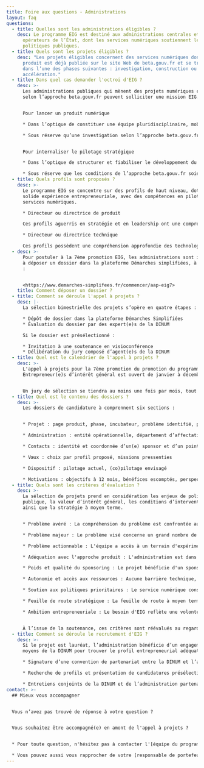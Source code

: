 ```yaml
---
title: Foire aux questions - Administrations
layout: faq
questions:
  - title: Quelles sont les administrations éligibles ?
    desc: Le programme EIG est destiné aux administrations centrales et aux
      opérateurs de l’État, dont les services numériques soutiennent les
      politiques publiques.
  - title: Quels sont les projets éligibles ?
    desc: "Les projets éligibles concernent des services numériques dont la fiche
      produit est déjà publiée sur le site Web de beta.gouv.fr et se trouvent
      dans l’une des phases suivantes : investigation, construction ou
      accélération."
  - title: Dans quel cas demander l'octroi d'EIG ?
    desc: >-
      Les administrations publiques qui mènent des projets numériques conçus
      selon l’approche beta.gouv.fr peuvent solliciter une mission EIG.


      Pour lancer un produit numérique

      * Dans l’optique de constituer une équipe pluridisciplinaire, mobiliser l’écosystème, prouver la valeur du service et enclencher son adoption.

      * Sous réserve qu’une investigation selon l’approche beta.gouv.fr permette de qualifier le problème, de valider le besoin et d’esquisser une stratégie.


      Pour internaliser le pilotage stratégique

      * Dans l’optique de structurer et fiabiliser le développement du produit, mais aussi faire grandir l’équipe, la technologie et l’organisation.

      * Sous réserve que les conditions de l’approche beta.gouv.fr soient réunies (pilotage par l’impact, transparence des résultats, ouverture des codes sources, etc.).
  - title: Quels profils sont proposés ?
    desc: >-
      Le programme EIG se concentre sur des profils de haut niveau, dotés d’une
      solide expérience entrepreneuriale, avec des compétences en pilotage de
      services numériques.

      * Directeur ou directrice de produit

      Ces profils aguerris en stratégie et en leadership ont une compréhension holistique du lancement de services numériques (financement, marketing, ressources humaines, etc.). Leur expérience entrepreneuriale a développé leur capacité à naviguer en évolution rapide et de pivoter selon les besoins.

      * Directeur ou directrice technique

      Ces profils possèdent une compréhension approfondie des technologies et de leurs enjeux (souveraineté, sécurité, accessibilité, etc.). Leur expérience de direction d’équipes techniques orientées produit leur permet de résoudre des problèmes complexes et de suivre des indicateurs de performance.
  - desc: >-
      Pour postuler à la 7ème promotion EIG, les administrations sont invité(e)s
      à déposer un dossier dans la plateforme Démarches simplifiées, à l’adresse
      :


      <https://www.demarches-simplifees.fr/commencer/aap-eig7>
    title: Comment déposer un dossier ?
  - title: Comment se déroule l'appel à projets ?
    desc: |-
      La sélection bimestrielle des projets s’opère en quatre étapes :

      * Dépôt de dossier dans la plateforme Démarches Simplifiées
      * Évaluation du dossier par des expert(e)s de la DINUM

      Si le dossier est présélectionné :

      * Invitation à une soutenance en visioconférence
      * Délibération du jury composé d’agent(e)s de la DINUM
  - title: Quel est le calendrier de l'appel à projets ?
    desc: >-
      L'appel à projets pour la 7ème promotion du promotion du programme
      Entrepreneur(e)s d’intérêt général est ouvert de janvier à décembre 2024. 


      Un jury de sélection se tiendra au moins une fois par mois, tout au long de l’année, pour évaluer les dossiers déposés dans Démarches Simplifiées
  - title: Quel est le contenu des dossiers ?
    desc: >-
      Les dossiers de candidature à comprennent six sections :


      * Projet : page produit, phase, incubateur, problème identifié, politique publique concernée

      * Administration : entité opérationnelle, département d’affectation, lieu de travail

      * Contacts : identité et coordonnée d’un(e) sponsor et d’un point de contact

      * Vœux : choix par profil proposé, missions pressenties

      * Dispositif : pilotage actuel, (co)pilotage envisagé

      * Motivations : objectifs à 12 mois, bénéfices escomptés, perspectives
  - title: Quels sont les critères d'évaluation ?
    desc: >-
      La sélection de projets prend en considération les enjeux de politique
      publique, la valeur d’intérêt général, les conditions d’intervention,
      ainsi que la stratégie à moyen terme.


      * Problème avéré : La compréhension du problème est confrontée au terrain et confirmée par des informations significatives, voire corroborée par des études qualitatives et/ou quantitatives.

      * Problème majeur : Le problème visé concerne un grand nombre de personnes, est récurrent et/ou a des conséquences significatives pour les personnes concernées.

      * Problème actionnable : L'équipe a accès à un terrain d'expérimentation et possède une stratégie viable pour mobiliser des usagers. L'objectif d'impact est clair, circonscrit et mesurable.

      * Adéquation avec l'approche produit : L'administration est dans une posture d'exploration, de recherche d'apprentissages et d'amélioration progressive en fonction de résultats mesurés.

      * Poids et qualité du sponsoring : Le projet bénéficie d'un sponsoring élevé, consistant, facilitant, avec une excellente compréhension du pilotage collaboratif.

      * Autonomie et accès aux ressources : Aucune barrière technique, hiérarchique ou juridique n'est à lever pour impliquer les expert(e)s métiers et les usagers dans la création de valeur.

      * Soutien aux politiques prioritaires : Le service numérique constitue le levier majeur de déploiement d'une politique prioritaire du gouvernement. Sa réussite est essentielle au regard des enjeux.

      * Feuille de route stratégique : La feuille de route à moyen terme est élaborée avec des orientations réfléchies et des priorités solidement soutenues. Elle dessine une trajectoire apte à faire croître la valeur.

      * Ambition entrepreneuriale : Le besoin d'EIG reflète une volonté de passer un cap significatif. La mission pressentie est susceptible de séduire des entrepreneur(e)s aguerri(e)s.


      À l’issue de la soutenance, ces critères sont réévalués au regard des échanges entre l’administration candidate et le jury composé d’agent(e)s de la DINUM.
  - title: Comment se déroule le recrutement d'EIG ?
    desc: >-
      Si le projet est lauréat, l’administration bénéficie d’un engagement de
      moyens de la DINUM pour trouver le profil entrepreneurial adéquat :

      * Signature d’une convention de partenariat entre la DINUM et l’administration lauréate

      * Recherche de profils et présentation de candidatures présélectionné(e)s dans le vivier des EIG

      * Entretiens conjoints de la DINUM et de l’administration partenaire avec des candidat(e)s
contact: >-
  ## M﻿ieux vous accompagner


  Vous n’avez pas trouvé de réponse à votre question ?


  Vous souhaitez être accompagné(e) en amont de l'appel à projets ?


  * Pour toute question, n'hésitez pas à contacter l'[équipe du programme](mailto:eig@beta.gouv.fr).

  * Vous pouvez aussi vous rapprocher de votre [responsable de portefeuille](https://beta.gouv.fr/incubateurs/dinum.html).
---
```

